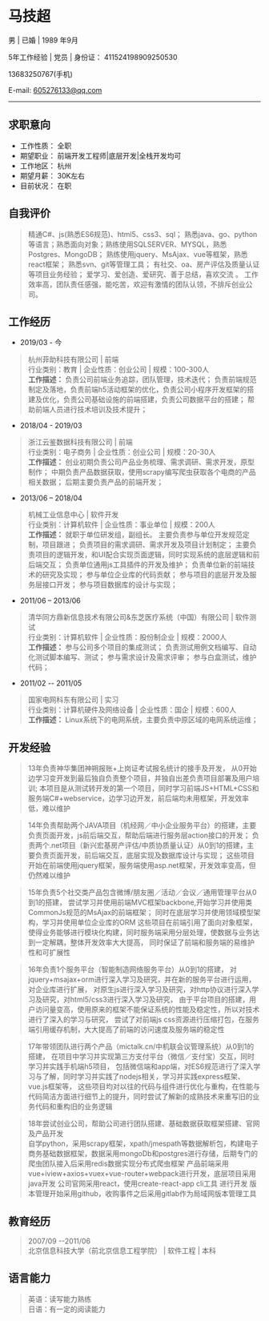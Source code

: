 # 马技超

男 | 已婚 | 1989 年9月  

5年工作经验 | 党员 | 身份证： 411524198909250530  

13683250767(手机)  

E-mail: 605276133@qq.com

-- --

## 求职意向  

* 工作性质：  全职
* 期望职业：  前端开发工程师|底层开发|全栈开发均可
* 工作地区：  杭州
* 期望月薪：  30K左右
* 目前状况：  在职

## 自我评价
> 精通C#、js(熟悉ES6规范)、html5、css3、sql；
> 熟悉java、go、python等语言；熟悉面向对象；熟练使用SQLSERVER、MYSQL，熟悉Postgres、MongoDB；
> 熟练使用jquery、MsAjax、vue等框架，熟悉react框架；
> 熟悉svn、git等管理工具；
> 有社交、oa、房产评估及质量认证等项目业务经验；
> 爱学习、爱创造、爱研究、善于总结，喜欢交流 。
> 工作效率高，团队责任感强，能吃苦，欢迎有激情的团队认领，不排斥创业公司。 

## 工作经历

* 2019/03 - 今
> 杭州菲助科技有限公司 | 前端  
> 行业类别：教育 | 企业性质：创业公司 | 规模：100-300人   
> **工作描述：**
> 负责公司前端业务追踪，团队管理，技术迭代；
> 负责前端规范制定及落地，负责前端h5活动框架的优化，负责公司小程序开发框架的搭建及优化，负责公司基础设施的前端搭建，负责公司数据平台的搭建；
> 帮助前端人员进行技术培训及技术提升；

* 2018/04 - 2019/03
> 浙江云鉴数据科技有限公司 | 前端  
> 行业类别：电子商务 | 企业性质：创业公司 | 规模：20-30人   
> **工作描述：**
> 创业初期负责公司产品业务梳理、需求调研、需求开发，原型制作；
> 中期负责产品数据获取，使用scrapy编写爬虫获取各个电商的产品相关数据；
> 后期主要负责产品的前端开发；

* 2013/06 – 2018/04 
> 机械工业信息中心 | 软件开发   
> 行业类别：计算机软件 | 企业性质：事业单位 | 规模：200人   
> **工作描述：**
> 就职于单位研发组，副组长。
> 主要负责参与单位开发规范定制，项目跟进；
> 负责项目的需求调研、需求开发及项目计划制定；
> 主要负责项目的逻辑开发，和UI配合实现页面逻辑，同时实现系统的底层逻辑和前后端交互；
> 负责单位通用js工具插件的开发及维护；
> 负责单位新的前端技术的研究及实现；
> 参与单位企业库的代码贡献；
> 参与项目的底层开发及服务层接口开发；
> 参与项目数据库的设计与实现；

* 2011/06 – 2013/06 
> 清华同方鼎新信息技术有限公司&东芝医疗系统（中国）有限公司 | 软件测试  
> 行业类别：计算机软件 | 企业性质：股份制企业 | 规模：2000人   
> **工作描述：** 参与公司多个项目的集成测试；
> 负责测试用例文档编写、自动化测试脚本编写、测试；
> 参与需求设计及需求评审；
> 参与白盒测试，维护代码；

* 2011/02 -- 2011/05 
> 国家电网科东有限公司 | 实习  
> 行业类别：计算机硬件及网络设备 | 企业性质：国企 | 规模：600人   
> **工作描述：** Linux系统下的电网系统，主要负责中原区域的电网系统运维；

## 开发经验
> 13年负责神华集团神朔报账+上岗证考试报名统计的接手及开发，
> 从0开始边学习变开发到最后独自负责整个项目，并独自出差负责项目部署及用户培训;
> 本项目是从测试转开发的第一个项目，同时学习前端JS+HTML+CSS和服务端C#+webservice，边学习边开发，前后端均未用框架，开发效率低，难以维护

> 14年负责帮助两个JAVA项目（机经网／中小企业服务平台）的搭建，主要负责页面开发，js前后端交互，帮助后端进行服务层action接口的开发；
> 负责两个.net项目（新兴宏基房产评估/中质协质量认证）从0到1的搭建，主要负责页面开发，前后端交互，底层实现及数据库设计与实现；
> 这些项目开始在前端使用jquery框架，服务端使用asp.net框架，开发效率变高，但仍然难以维护

> 15年负责5个社交类产品包含微博/朋友圈／活动／会议／通用管理平台从0到1的搭建，
> 尝试学习并使用前端MVC框架backbone,开始学习并使用类CommonJs规范的MsAjax的前端框架；
> 同时在底层学习并使用领域模型架构，学习并使用单位企业库的ORM
> 这些项目在前端引用了面向对象框架，使得业务能够进行模块化构建，同时服务端采用分层处理，使数据与业务达到一定解耦，整体开发效率大大提高，
> 同时保证了前端和服务端的易维护性和可扩展性

> 16年负责1个服务平台（智能制造网络服务平台）从0到1的搭建，
> 对jquery+msajax+orm进行深入学习及研究，并在新的服务平台进行运用，对企业库进行扩展，
> 对原生js进行深入学习及研究，对http协议进行深入学习及研究，对html5/css3进行深入学习及研究，
> 由于平台项目的搭建，用户访问量变高，使用原来的框架不能保证系统的性能及稳定性，所以对技术进行了深入的学习与研究，
> 尝试了对前端js css资源进行压缩打包，在服务端引用缓存机制，大大提高了前端的访问速度及服务端的稳定性

> 17年带领团队进行两个产品（mictalk.cn/中机联会议管理系统）从0到1的搭建，
> 在项目中学习并实现第三方支付平台（微信／支付宝）交互，同时学习并实践手机端h5项目，
> 包括微信端和app端，对ES6规范进行了深入学习与了解，同时学习并实践了nodejs相关，学习并实践express框架、vue.js框架等，
> 这些项目均对以往的代码与组件进行优化与重构，在性能与代码简洁方面进行细节上的提升，同时尝试了解新的成熟技术来重写旧的业务代码和重构旧的业务逻辑

> 18年尝试创业公司，帮助公司进行团队搭建、基础数据获取框架搭建、官网及产品开发  
> 自学python，采用scrapy框架，xpath/jmespath等数据解析包，构建电子商务基础数据框架，数据采用mongoDb和postgres进行存储，后期专门的爬虫团队接入后采用redis数据实现分布式爬虫框架
> 产品前端采用vue+iview+axios+vuex+vue-router+webpack进行开发，底层项目采用java开发
> 公司官网采用react，使用create-react-app cli工具 进行开发
> 版本管理开始采用github，收购事件之后采用gitlab作为局域网版本管理工具
 
## 教育经历
> 2007/09 --2011/06   
> 北京信息科技大学（前北京信息工程学院） | 软件工程 | 本科

## 语言能力
> 英语：读写能力熟练   
> 日语：有一定的阅读能力
